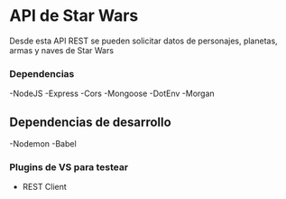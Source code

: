 # API de Star Wars

<p>Desde esta API REST se pueden solicitar datos de personajes, planetas, armas y naves de Star Wars</p>

### Dependencias

-NodeJS
-Express
-Cors
-Mongoose
-DotEnv
-Morgan

## Dependencias de desarrollo
-Nodemon
-Babel

### Plugins de VS para testear
- REST Client